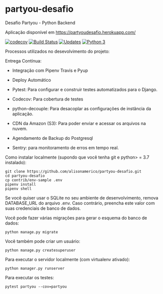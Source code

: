 # partyou-desafio
Desafio Partyou - Python Backend

Aplicação disponível em https://partyoudesafio.herokuapp.com/


[![codecov](https://codecov.io/gh/alisonamerico/partyou-desafio/branch/master/graph/badge.svg)](https://codecov.io/gh/alisonamerico/partyou-desafio)
[![Build Status](https://travis-ci.org/alisonamerico/partyou-desafio.svg?branch=master)](https://travis-ci.org/alisonamerico/partyou-desafio)
[![Updates](https://pyup.io/repos/github/alisonamerico/partyou-desafio/shield.svg)](https://pyup.io/repos/github/alisonamerico/partyou-desafio/)
[![Python 3](https://pyup.io/repos/github/alisonamerico/partyou-desafio/python-3-shield.svg)](https://pyup.io/repos/github/alisonamerico/partyou-desafio/)

Processos utilizados no desevolvimento do projeto:

Entrega Contínua:

 - Integração com Pipenv Travis e Pyup
 
 - Deploy Automático
 
 - Pytest: Para configurar e construir testes automatizados para o Django.
 
 - Codecov: Para cobertura de testes
 
 - python-decouple: Para desacoplar as configurações de instância da aplicação.

 - CDN da Amazon (S3): Para poder enviar e acessar os arquivos na nuvem.   

 - Agendamento de Backup do Postgresql 
 
 - Sentry: para monitoramento de erros em tempo real.

Como instalar localmente (supondo que você tenha git e python> = 3.7 instalado):
```console
git clone https://github.com/alisonamerico/partyou-desafio.git
cd partyou-desafio
cp contrib/env-sample .env
pipenv install
pipenv shell
```
Se você quiser usar o SQLite no seu ambiente de desenvolvimento, remova DATABASE_URL do arquivo .env. Caso contrário, preencha este valor com suas credenciais de banco de dados.

Você pode fazer várias migrações para gerar o esquema do banco de dados:
```console
python manage.py migrate
``` 
Você também pode criar um usuário:
```console
python manage.py createsuperuser
```
Para executar o servidor localmente (com virtualenv ativado):
```console
python manager.py runserver
```
Para executar os testes:
```console
pytest partyou --cov=partyou
```
